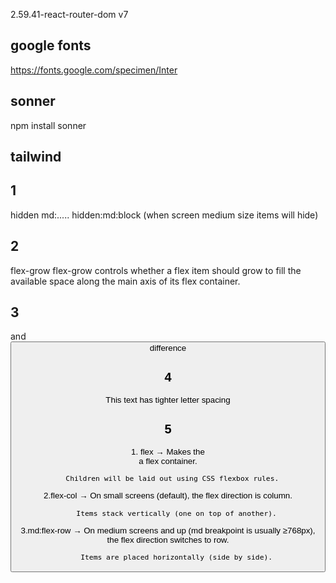 
2.59.41-react-router-dom v7



## google fonts
https://fonts.google.com/specimen/Inter


## sonner
npm install sonner


tailwind
----------
## 1
hidden md:.....
hidden:md:block
(when screen medium size items will hide)


## 2
flex-grow
  flex-grow controls whether a flex item should grow to fill the available space along the main axis of its flex container.

## 3
  <div className="hidden md:flex space-x-6">
and
  <button className="md:hidden">
difference 

## 4
<p class="tracking-tighter">This text has tighter letter spacing</p>

## 5
<div className="flex flex-col md:flex-row"> 
1. flex → Makes the <div> a flex container.

      Children will be laid out using CSS flexbox rules.

2.flex-col → On small screens (default), the flex direction is column.

        Items stack vertically (one on top of another).

3.md:flex-row → On medium screens and up (md breakpoint is usually ≥768px), the flex      direction switches to row.

        Items are placed horizontally (side by side).


  